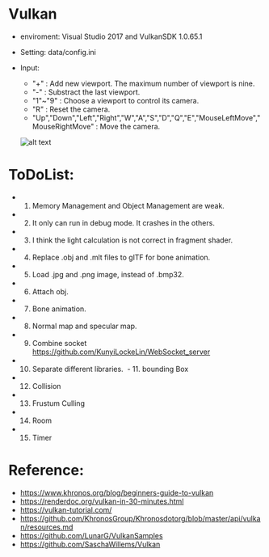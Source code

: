 # Vulkan

  - enviroment: Visual Studio 2017 and VulkanSDK 1.0.65.1
  - Setting: data/config.ini
  - Input:
    - "+" : Add new viewport. The maximum number of viewport is nine.
    - "-" : Substract the last viewport.
    - "1"~"9" : Choose a viewport to control its camera.
    - "R" : Reset the camera.
    - "Up","Down","Left","Right","W","A","S","D","Q","E","MouseLeftMove","MouseRightMove" : Move the camera.
    
    ![alt text](https://github.com/KunyiLockeLin/Vulkan/blob/master/sample01.jpg)
    
# ToDoList:
  - 1. Memory Management and Object Management are weak.
  - 2. It only can run in debug mode. It crashes in the others. 
  - 3. I think the light calculation is not correct in fragment shader.
  - 4. Replace .obj and .mlt files to glTF for bone animation.
  - 5. Load .jpg and .png image, instead of .bmp32.
  - 6. Attach obj.
  - 7. Bone animation.
  - 8. Normal map and specular map.
  - 9. Combine socket https://github.com/KunyiLockeLin/WebSocket_server
  - 10. Separate different libraries.
  - 11. bounding Box
  - 12. Collision
  - 13. Frustum Culling
  - 14. Room
  - 15. Timer
 
# Reference:
  - https://www.khronos.org/blog/beginners-guide-to-vulkan
  - https://renderdoc.org/vulkan-in-30-minutes.html
  - https://vulkan-tutorial.com/
  - https://github.com/KhronosGroup/Khronosdotorg/blob/master/api/vulkan/resources.md
  - https://github.com/LunarG/VulkanSamples
  - https://github.com/SaschaWillems/Vulkan
